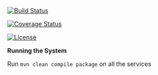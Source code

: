 
[![Build Status](https://travis-ci.org/stackroute/boeing-wave3-mashup.svg?branch=master)](https://travis-ci.org/stackroute/boeing-wave3-mashup)

[![Coverage Status](https://coveralls.io/repos/github/stackroute/boeing-wave4-knowledgehub/badge.svg?branch=master)](https://coveralls.io/github/stackroute/boeing-wave4-knowledgehub?branch=master)

[![License](https://img.shields.io/badge/License-Apache%202.0-blue.svg)](https://opensource.org/licenses/Apache-2.0)

****Running the System****

Run ```mvn clean compile package``` on all the services
